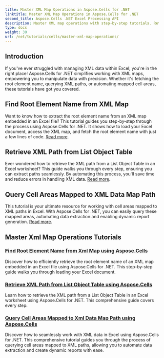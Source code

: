 ```yaml
---
title: Master XML Map Operations in Aspose.Cells for .NET
linktitle: Master XML Map Operations in Aspose.Cells for .NET
second_title: Aspose.Cells .NET Excel Processing API
description: Master XML map operations with step-by-step tutorials. Retrieve root elements, query XML paths, and map cell areas in Excel files with ease.
type: docs
weight: 30
url: /net/tutorials/cells/master-xml-map-operations/
---
```

## Introduction

If you've ever struggled with managing XML data within Excel, you're in the right place! Aspose.Cells for .NET simplifies working with XML maps, empowering you to manipulate data with precision. Whether it's fetching the root element name, querying XML paths, or automating mapped cell areas, these tutorials have got you covered.

## Find Root Element Name from XML Map  
Want to know how to extract the root element name from an XML map embedded in an Excel file? This tutorial guides you step-by-step through the process using Aspose.Cells for .NET. It shows how to load your Excel document, access the XML map, and fetch the root element name with just a few lines of code. [Read more](./find-root-element-name-from-xml-map/).

## Retrieve XML Path from List Object Table  
Ever wondered how to retrieve the XML path from a List Object Table in an Excel worksheet? This guide walks you through every step, ensuring you can extract paths seamlessly. By automating this process, you'll save time and reduce errors in handling XML data. [Read more](./retrieve-xml-path-from-list-object-table/).

## Query Cell Areas Mapped to XML Data Map Path  
This tutorial is your ultimate resource for working with cell areas mapped to XML paths in Excel. With Aspose.Cells for .NET, you can easily query these mapped areas, automating data extraction and enabling dynamic report generation. [Read more](./query-cell-areas-mapped-to-xml-data-map-path/).

## Master Xml Map Operations Tutorials
### [Find Root Element Name from Xml Map using Aspose.Cells](./find-root-element-name-from-xml-map/)
Discover how to efficiently retrieve the root element name of an XML map embedded in an Excel file using Aspose.Cells for .NET. This step-by-step guide walks you through loading your Excel document.
### [Retrieve XML Path from List Object Table using Aspose.Cells](./retrieve-xml-path-from-list-object-table/)
Learn how to retrieve the XML path from a List Object Table in an Excel worksheet using Aspose.Cells for .NET. This comprehensive guide covers every step.
### [Query Cell Areas Mapped to Xml Data Map Path using Aspose.Cells](./query-cell-areas-mapped-to-xml-data-map-path/)
Discover how to seamlessly work with XML data in Excel using Aspose.Cells for .NET. This comprehensive tutorial guides you through the process of querying cell areas mapped to XML paths, allowing you to automate data extraction and create dynamic reports with ease.